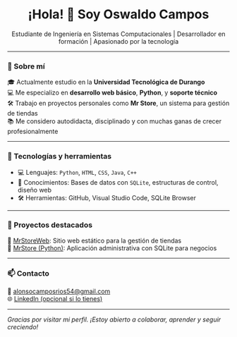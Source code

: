<h1 align="center">¡Hola! 👋 Soy Oswaldo Campos</h1>

<p align="center">
  Estudiante de Ingeniería en Sistemas Computacionales | Desarrollador en formación | Apasionado por la tecnología
</p>

---

### 🚀 Sobre mí

🎓 Actualmente estudio en la **Universidad Tecnológica de Durango**  
💻 Me especializo en **desarrollo web básico**, **Python**, y **soporte técnico**  
🛠️ Trabajo en proyectos personales como **Mr Store**, un sistema para gestión de tiendas  
📚 Me considero autodidacta, disciplinado y con muchas ganas de crecer profesionalmente  

---

### 🧰 Tecnologías y herramientas

- 💻 Lenguajes: `Python`, `HTML`, `CSS`, `Java`, `C++`
- 🧠 Conocimientos: Bases de datos con `SQLite`, estructuras de control, diseño web
- 🛠️ Herramientas: GitHub, Visual Studio Code, SQLite Browser

---

### 📌 Proyectos destacados

🔹 [MrStoreWeb](https://github.com/OswaldoC37/HTML-MrStoreWeb): Sitio web estático para la gestión de tiendas  
🔹 [MrStore (Python)](https://github.com/OswaldoC37/MrStore): Aplicación administrativa con SQLite para negocios

---

### 📫 Contacto

📧 alonsocamposrios54@gmail.com  
🌐 [LinkedIn (opcional si lo tienes)](https://www.linkedin.com)

---

*Gracias por visitar mi perfil. ¡Estoy abierto a colaborar, aprender y seguir creciendo!*
